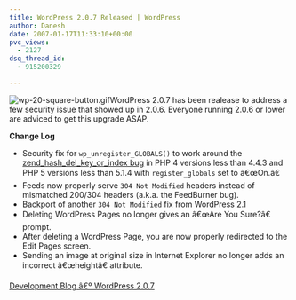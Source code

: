 ```yaml
---
title: WordPress 2.0.7 Released | WordPress
author: Danesh
date: 2007-01-17T11:33:10+00:00
pvc_views:
  - 2127
dsq_thread_id:
  - 915200329

---
```

<img src="/techblog/wp-content/uploads/2007/01/wp-20-square-button.gif" alt="wp-20-square-button.gif" id="image50" />WordPress 2.0.7 has been realease to address a few security issue that showed up in 2.0.6. Everyone running 2.0.6 or lower are adviced to get this upgrade ASAP.

**Change Log**

  * Security fix for `wp_unregister_GLOBALS()` to work around the <a href="http://www.hardened-php.net/hphp/zend_hash_del_key_or_index_vulnerability.html" target="_blank">zend_hash_del_key_or_index bug</a> in PHP 4 versions less than 4.4.3 and PHP 5 versions less than 5.1.4 with `register_globals` set to â€œOn.â€
  * Feeds now properly serve `304 Not Modified` headers instead of mismatched 200/304 headers (a.k.a. the FeedBurner bug).
  * Backport of another `304 Not Modified` fix from WordPress 2.1
  * Deleting WordPress Pages no longer gives an â€œAre You Sure?â€ prompt.
  * After deleting a WordPress Page, you are now properly redirected to the Edit Pages screen.
  * Sending an image at original size in Internet Explorer no longer adds an incorrect â€œheightâ€ attribute.

[Development Blog â€º WordPress 2.0.7][1]

 [1]: http://wordpress.org/development/2007/01/wordpress-207/